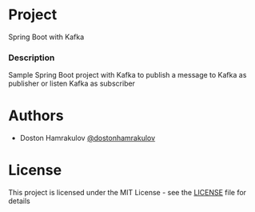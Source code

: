 # Project
Spring Boot with Kafka

### Description
Sample Spring Boot project with Kafka to publish a message to Kafka as publisher or listen Kafka as subscriber

# Authors
* Doston Hamrakulov [@dostonhamrakulov](https://github.com/dostonhamrakulov/)

# License
This project is licensed under the MIT License - see the [LICENSE](https://github.com/dostonhamrakulov/spring-boot-kafka/blob/main/LICENSE) file for details
